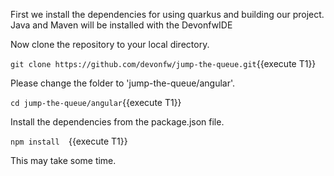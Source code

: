 First we install the dependencies for using quarkus and building our project. Java and Maven will be installed with the DevonfwIDE






Now clone the repository to your local directory.

`git clone https://github.com/devonfw/jump-the-queue.git`{{execute T1}}



Please change the folder to &#39;jump-the-queue/angular&#39;.

`cd jump-the-queue/angular`{{execute T1}}


Install the dependencies from the package.json file.

`npm install  `{{execute T1}}


This may take some time.

